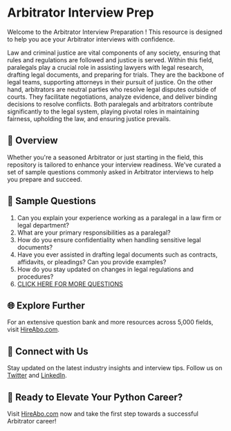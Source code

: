 # Arbitrator Interview Prep

Welcome to the Arbitrator Interview Preparation ! This resource is designed to help you ace your Arbitrator interviews with confidence.

Law and criminal justice are vital components of any society, ensuring that rules and regulations are followed and justice is served. Within this field, paralegals play a crucial role in assisting lawyers with legal research, drafting legal documents, and preparing for trials. They are the backbone of legal teams, supporting attorneys in their pursuit of justice. On the other hand, arbitrators are neutral parties who resolve legal disputes outside of courts. They facilitate negotiations, analyze evidence, and deliver binding decisions to resolve conflicts. Both paralegals and arbitrators contribute significantly to the legal system, playing pivotal roles in maintaining fairness, upholding the law, and ensuring justice prevails.

## 🚀 Overview

Whether you're a seasoned Arbitrator or just starting in the field, this repository is tailored to enhance your interview readiness. We've curated a set of sample questions commonly asked in Arbitrator interviews to help you prepare and succeed.

## 📝 Sample Questions

1. Can you explain your experience working as a paralegal in a law firm or legal department?
2. What are your primary responsibilities as a paralegal?
3. How do you ensure confidentiality when handling sensitive legal documents?
4. Have you ever assisted in drafting legal documents such as contracts, affidavits, or pleadings? Can you provide examples?
5. How do you stay updated on changes in legal regulations and procedures?
6. [CLICK HERE FOR MORE QUESTIONS](https://hireabo.com/job/9_2_25/Arbitrator)

## 🌐 Explore Further

For an extensive question bank and more resources across 5,000 fields, visit [HireAbo.com](https://www.hireabo.com).

## 📱 Connect with Us

Stay updated on the latest industry insights and interview tips. Follow us on [Twitter](https://twitter.com/hireabo) and [LinkedIn](https://www.linkedin.com/in/hire-abo-3609972a8/).

## 🚀 Ready to Elevate Your Python Career?

Visit [HireAbo.com](https://www.hireabo.com) now and take the first step towards a successful Arbitrator career!